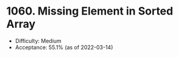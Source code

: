 # 1060. Missing Element in Sorted Array
- Difficulty: Medium
- Acceptance: 55.1% (as of 2022-03-14)
